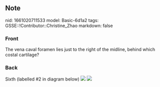 ## Note
nid: 1661020711533
model: Basic-6d1a2
tags: GSSE::!Contributor::Christine_Zhao
markdown: false

### Front
<div>
  <div>
    <div>
      <div>
        The vena caval foramen lies just to the right of the
        midline, behind which costal cartilage?
      </div>
    </div>
  </div>
</div>

### Back
Sixth (labelled #2 in diagram below) <img src= 
"Landmarks_and_surface_markings_of_the_human_body_(1913)_(14741304586).jpg">
 <img src="Screen%20Shot%202021-06-02%20at%208.41.02%20pm.png">
